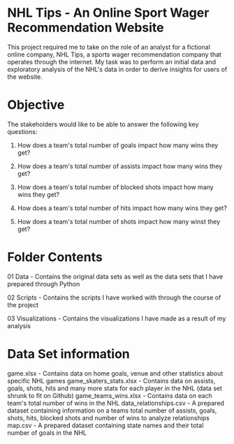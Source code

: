 # NHL Tips - An Online Sport Wager Recommendation Website
This project required me to take on the role of an analyst for a fictional online company, NHL Tips, a sports wager recommendation company that operates through the internet. My task was to perform an initial data and exploratory analysis of the NHL's data in order to derive insights for users of the website. 

# Objective

The stakeholders would like to be able to answer the following key questions:

1) How does a team's total number of goals impact how many wins they get?

2) How does a team's total number of assists impact how many wins they get?

3) How does a team's total number of blocked shots impact how many wins they get?

4) How does a team's total number of hits impact how many wins they get?

5) How does a team's total number of shots impact how many winst they get?



# Folder Contents

01 Data - Contains the original data sets as well as the data sets that I have prepared through Python

02 Scripts - Contains the scripts I have worked with through the course of the project

03 Visualizations - Contains the visualizations I have made as a result of my analysis


# Data Set information
game.xlsx - Contains data on home goals, venue and other statistics about specific NHL games
game_skaters_stats.xlsx - Contains data on assists, goals, shots, hits and many more stats for each player in the NHL (data set shrunk to fit on Github)
game_teams_wins.xlsx - Contains data on each team's total number of wins in the NHL
data_relationships.csv - A prepared dataset containing information on a teams total number of assists, goals, shots, hits, blocked shots and number of wins to analyze relationships
map.csv - A prepared dataset containing state names and their total number of goals in the NHL
